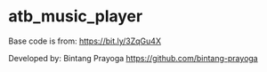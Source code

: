 # atb_music_player
Base code is from: https://bit.ly/3ZqGu4X

Developed by: 
Bintang Prayoga https://github.com/bintang-prayoga

